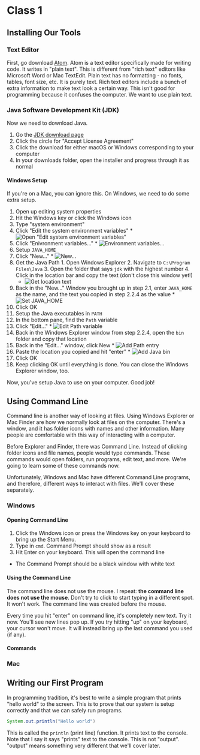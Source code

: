 # Class 1

## Installing Our Tools
### Text Editor
First, go download [Atom](https://atom.io/). Atom is a text editor specifically made for writing code. It writes in "plain text". This is different from "rich text" editors like Microsoft Word or Mac TextEdit. Plain text has no formatting - no fonts, tables, font size, etc. It is purely text. Rich text editors include a bunch of extra information to make text look a certain way. This isn't good for programming because it confuses the computer. We want to use plain text.

### Java Software Development Kit (JDK)
Now we need to download Java.
1. Go the [JDK download page](http://www.oracle.com/technetwork/java/javase/downloads/jdk9-downloads-3848520.html)
2. Click the circle for "Accept License Agreement"
3. Click the download for either macOS or Windows corresponding to your computer
4. In your downloads folder, open the installer and progress through it as normal

#### Windows Setup
If you're on a Mac, you can ignore this. On Windows, we need to do some extra setup.

1. Open up editing system properties
  1. Hit the Windows key or click the Windows icon
  2. Type "system environment"
  3. Click "Edit the system environment variables"
    * ![Open "Edit system environment variables"](images/open_env_vars.png)
  4. Click "Enivronment variables..."
    * ![Environment variables...](images/properties_advanced_vars.png)
2. Setup `JAVA_HOME`
  1. Click "New..."
    * ![New...](images/new_env_var.png)
  2.  Get the Java Path
    1. Open Windows Explorer
    2. Navigate to `C:\Program Files\Java`
    3. Open the folder that says `jdk` with the highest number
    4. Click in the location bar and copy the text (don't close this window yet!)
      * ![Get location text](images/copy_java_path.png)
  3. Back in the "New..." Window you brought up in step 2.1, enter `JAVA_HOME` as the name, and the text you copied in step 2.2.4 as the value
    * ![Set `JAVA_HOME`](images/set_java_home.png)
  4. Click OK
3. Setup the Java executables in `PATH`
  1. In the bottom pane, find the `Path` variable
  2. Click "Edit..."
    * ![Edit Path variable](images/edit_path.png)
  3. Back in the Windows Explorer window from step 2.2.4, open the `bin` folder and copy that location
  4. Back in the "Edit..." window, click New
    * ![Add Path entry](images/new_path_entry.png)
  5. Paste the location you copied and hit "enter"
    * ![Add Java bin](images/add_java_bin.png)
  6. Click OK
4. Keep clicking OK until everything is done. You can close the Windows Explorer window, too.

Now, you've setup Java to use on your computer. Good job!

## Using Command Line
Command line is another way of looking at files. Using Windows Explorer or Mac Finder are how we normally look at files on the computer. There's a window, and it has folder icons with names and other information. Many people are comfortable with this way of interacting with a computer.

Before Explorer and Finder, there was Command Line. Instead of clicking folder icons and file names, people would type commands. These commands would open folders, run programs, edit text, and more. We're going to learn some of these commands now.

Unfortunately, Windows and Mac have different Command Line programs, and therefore, different ways to interact with files. We'll cover these separately.

### Windows
#### Opening Command Line
1. Click the Windows icon or press the Windows key on your keyboard to bring up the Start Menu.
2. Type in `cmd`. Command Prompt should show as a result
3. Hit Enter on your keyboard. This will open the command line
  * The Command Prompt should be a black window with white text

#### Using the Command Line
The command line does not use the mouse. I repeat: **the command line does not use the mouse**. Don't try to click to start typing in a different spot. It won't work. The command line was created before the mouse.

Every time you hit "enter" on command line, it's completely new text. Try it now. You'll see new lines pop up. If you try hitting "up" on your keyboard, your cursor won't move. It will instead bring up the last command you used (if any).

#### Commands

### Mac

## Writing our First Program

In programming tradition, it's best to write a simple program that prints "hello world" to the screen. This is to prove that our system is setup correctly and that we can safely run programs.

```java
System.out.println("Hello world")
```
This is called the `println` (print line) function. It prints text to the console. Note that I say it says "prints" text to the console. This is not "output". "output" means something very different that we'll cover later.

